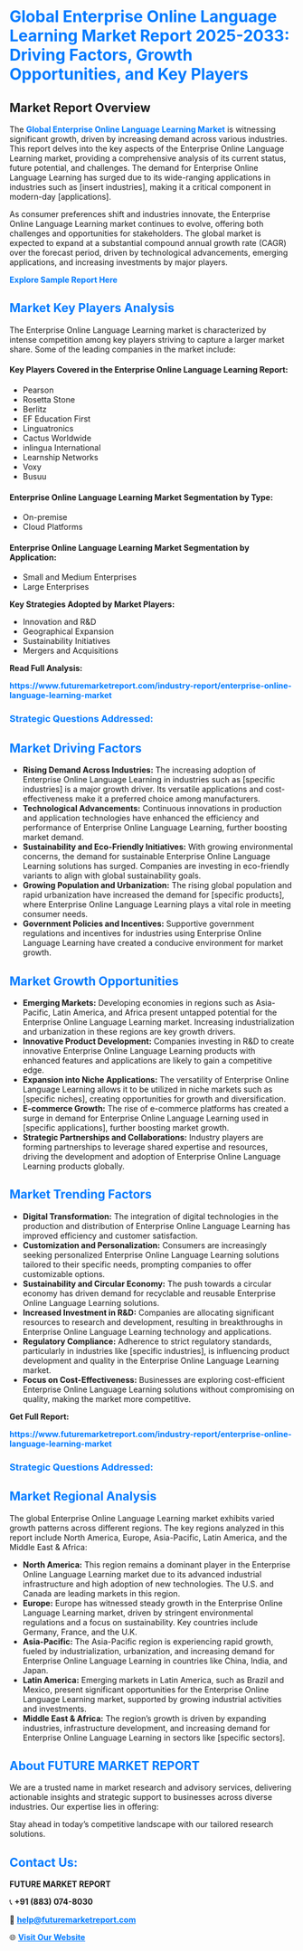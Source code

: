 <h1 style="color: #007BFF;">Global Enterprise Online Language Learning Market Report 2025-2033: Driving Factors, Growth Opportunities, and Key Players</h1>

<section id="overview">
<h2>Market Report Overview</h2>
<p>The <a href="https://www.futuremarketreport.com/industry-report/enterprise-online-language-learning-market" style="color: #007BFF; text-decoration: none;"><strong>Global Enterprise Online Language Learning Market</strong></a> is witnessing significant growth, driven by increasing demand across various industries. This report delves into the key aspects of the Enterprise Online Language Learning market, providing a comprehensive analysis of its current status, future potential, and challenges. The demand for Enterprise Online Language Learning has surged due to its wide-ranging applications in industries such as [insert industries], making it a critical component in modern-day [applications].</p>
<p>As consumer preferences shift and industries innovate, the Enterprise Online Language Learning market continues to evolve, offering both challenges and opportunities for stakeholders. The global market is expected to expand at a substantial compound annual growth rate (CAGR) over the forecast period, driven by technological advancements, emerging applications, and increasing investments by major players.</p>
</section>

<section id="overview">
<p><a href="https://www.futuremarketreport.com/request-sample/reportId=51923" style="color: #007BFF; text-decoration: none;"><strong>Explore Sample Report Here</strong></a></p>
</section>

<section id="key-players">
<h2 style="color: #007BFF;">Market Key Players Analysis</h2>
<p>The Enterprise Online Language Learning market is characterized by intense competition among key players striving to capture a larger market share. Some of the leading companies in the market include:</p>
<h4>Key Players Covered in the Enterprise Online Language Learning Report:</h4>
<ul><li>Pearson</li><li>Rosetta Stone</li><li>Berlitz</li><li>EF Education First</li><li>Linguatronics</li><li>Cactus Worldwide</li><li>inlingua International</li><li>Learnship Networks</li><li>Voxy</li><li>Busuu</li></ul>
<h4>Enterprise Online Language Learning Market Segmentation by Type:</h4>
<ul><li>On-premise</li><li>Cloud Platforms</li></ul>

<h4>Enterprise Online Language Learning Market Segmentation by Application:</h4>
<ul><li>Small and Medium Enterprises</li><li>Large Enterprises</li></ul>
<p><strong>Key Strategies Adopted by Market Players:</strong></p>
<ul>
<li>Innovation and R&D</li>
<li>Geographical Expansion</li>
<li>Sustainability Initiatives</li>
<li>Mergers and Acquisitions</li>
</ul>
</section>

<section>
<p><strong>Read Full Analysis: </strong></p><a href="https://www.futuremarketreport.com/industry-report/enterprise-online-language-learning-market" style="color: #007BFF; text-decoration: none;"><strong>https://www.futuremarketreport.com/industry-report/enterprise-online-language-learning-market</strong></a>
<h3 style="color: #007BFF;">Strategic Questions Addressed:</h3>
</section>

<section id="driving-factors">
<h2 style="color: #007BFF;">Market Driving Factors</h2>
<ul>
<li><strong>Rising Demand Across Industries:</strong> The increasing adoption of Enterprise Online Language Learning in industries such as [specific industries] is a major growth driver. Its versatile applications and cost-effectiveness make it a preferred choice among manufacturers.</li>
<li><strong>Technological Advancements:</strong> Continuous innovations in production and application technologies have enhanced the efficiency and performance of Enterprise Online Language Learning, further boosting market demand.</li>
<li><strong>Sustainability and Eco-Friendly Initiatives:</strong> With growing environmental concerns, the demand for sustainable Enterprise Online Language Learning solutions has surged. Companies are investing in eco-friendly variants to align with global sustainability goals.</li>
<li><strong>Growing Population and Urbanization:</strong> The rising global population and rapid urbanization have increased the demand for [specific products], where Enterprise Online Language Learning plays a vital role in meeting consumer needs.</li>
<li><strong>Government Policies and Incentives:</strong> Supportive government regulations and incentives for industries using Enterprise Online Language Learning have created a conducive environment for market growth.</li>
</ul>
</section>

<section id="growth-opportunities">
<h2 style="color: #007BFF;">Market Growth Opportunities</h2>
<ul>
<li><strong>Emerging Markets:</strong> Developing economies in regions such as Asia-Pacific, Latin America, and Africa present untapped potential for the Enterprise Online Language Learning market. Increasing industrialization and urbanization in these regions are key growth drivers.</li>
<li><strong>Innovative Product Development:</strong> Companies investing in R&D to create innovative Enterprise Online Language Learning products with enhanced features and applications are likely to gain a competitive edge.</li>
<li><strong>Expansion into Niche Applications:</strong> The versatility of Enterprise Online Language Learning allows it to be utilized in niche markets such as [specific niches], creating opportunities for growth and diversification.</li>
<li><strong>E-commerce Growth:</strong> The rise of e-commerce platforms has created a surge in demand for Enterprise Online Language Learning used in [specific applications], further boosting market growth.</li>
<li><strong>Strategic Partnerships and Collaborations:</strong> Industry players are forming partnerships to leverage shared expertise and resources, driving the development and adoption of Enterprise Online Language Learning products globally.</li>
</ul>
</section>

<section id="trending-factors">
<h2 style="color: #007BFF;">Market Trending Factors</h2>
<ul>
<li><strong>Digital Transformation:</strong> The integration of digital technologies in the production and distribution of Enterprise Online Language Learning has improved efficiency and customer satisfaction.</li>
<li><strong>Customization and Personalization:</strong> Consumers are increasingly seeking personalized Enterprise Online Language Learning solutions tailored to their specific needs, prompting companies to offer customizable options.</li>
<li><strong>Sustainability and Circular Economy:</strong> The push towards a circular economy has driven demand for recyclable and reusable Enterprise Online Language Learning solutions.</li>
<li><strong>Increased Investment in R&D:</strong> Companies are allocating significant resources to research and development, resulting in breakthroughs in Enterprise Online Language Learning technology and applications.</li>
<li><strong>Regulatory Compliance:</strong> Adherence to strict regulatory standards, particularly in industries like [specific industries], is influencing product development and quality in the Enterprise Online Language Learning market.</li>
<li><strong>Focus on Cost-Effectiveness:</strong> Businesses are exploring cost-efficient Enterprise Online Language Learning solutions without compromising on quality, making the market more competitive.</li>
</ul>
</section>

<section>
<p><strong>Get Full Report: </strong></p><a href="https://www.futuremarketreport.com/industry-report/enterprise-online-language-learning-market" style="color: #007BFF; text-decoration: none;"><strong>https://www.futuremarketreport.com/industry-report/enterprise-online-language-learning-market</strong></a>
<h3 style="color: #007BFF;">Strategic Questions Addressed:</h3>
</section>


<section id="regional-analysis">
<h2 style="color: #007BFF;">Market Regional Analysis</h2>
<p>The global Enterprise Online Language Learning market exhibits varied growth patterns across different regions. The key regions analyzed in this report include North America, Europe, Asia-Pacific, Latin America, and the Middle East & Africa:</p>
<ul>
<li><strong>North America:</strong> This region remains a dominant player in the Enterprise Online Language Learning market due to its advanced industrial infrastructure and high adoption of new technologies. The U.S. and Canada are leading markets in this region.</li>
<li><strong>Europe:</strong> Europe has witnessed steady growth in the Enterprise Online Language Learning market, driven by stringent environmental regulations and a focus on sustainability. Key countries include Germany, France, and the U.K.</li>
<li><strong>Asia-Pacific:</strong> The Asia-Pacific region is experiencing rapid growth, fueled by industrialization, urbanization, and increasing demand for Enterprise Online Language Learning in countries like China, India, and Japan.</li>
<li><strong>Latin America:</strong> Emerging markets in Latin America, such as Brazil and Mexico, present significant opportunities for the Enterprise Online Language Learning market, supported by growing industrial activities and investments.</li>
<li><strong>Middle East & Africa:</strong> The region’s growth is driven by expanding industries, infrastructure development, and increasing demand for Enterprise Online Language Learning in sectors like [specific sectors].</li>
</ul>
</section>

<footer>
<h2 style="color: #007BFF;">About FUTURE MARKET REPORT</h2>
<p>We are a trusted name in market research and advisory services, delivering actionable insights and strategic support to businesses across diverse industries. Our expertise lies in offering:</p>

<p>Stay ahead in today’s competitive landscape with our tailored research solutions.</p>

<h2 style="color: #007BFF;">Contact Us:</h2>
<p><strong>FUTURE MARKET REPORT</strong></p>
<p>📞 <strong>+91 (883) 074-8030</strong></p>
<p>📧 <strong><a href="mailto:help@futuremarketreport.com" style="color: #007BFF;">help@futuremarketreport.com</a></strong></p>
<p>🌐 <strong><a href="https://www.futuremarketreport.com/" style="color: #007BFF;">Visit Our Website</a></strong></p>
</footer>